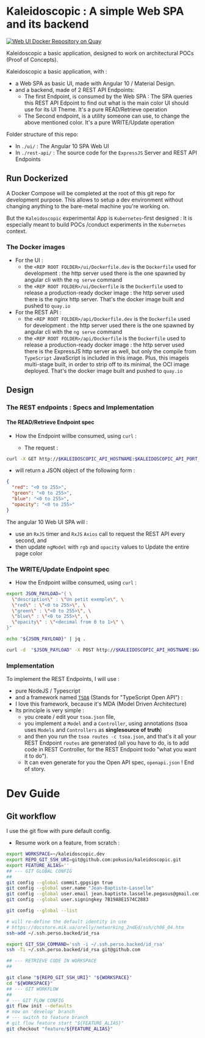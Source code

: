 # Kaleidoscopic : A simple Web SPA and its backend

[![Web UI Docker Repository on Quay](https://quay.io/repository/pok-us-io/kaleidoscopic/status "Web UI Docker Repository on Quay")](https://quay.io/repository/pok-us-io/kaleidoscopic)

Kaleidoscopic a basic application, designed to work on architectural POCs (Proof of Concepts).

Kaleidoscopic a basic application, with :

* a Web SPA as basic UI, made with Angular 10 / Material Design.
* and a backend, made of 2 REST API Endpoints:
  * The first Endpoint, is consumed by the Web SPA : The SPA queries this REST API Edpoint to find out what is the main color UI should use for its UI Theme. It's a pure READ/Retrieve operation
  * The Second endpoint, is a utility someone can use, to change the above mentioned color. It's a pure WRITE/Update operation

Folder structure of this repo:

* In `./ui/` : The Angular 10 SPA Web UI
* In `./rest-api/` : The source code for the `ExpressJS` Server and REST API Endpoints


## Run Dockerized


A Docker Compose will be completed at the root of this git repo for development purpose. This allows to setup a dev environment without changing anything to the bare-metal machine you're working on.

But the `Kaleidoscopic` experimental App is `Kubernetes`-first designed : It is especially meant to build POCs /conduct  experiments in the `Kubernetes` context.

### The Docker images

* For the UI :
  * the `<REP ROOT FOLDER>/ui/Dockerfile.dev` is the `Dockerfile` used for development : the http server used there is the one spawned by angular cli with the `ng serve` command
  * the `<REP ROOT FOLDER>/ui/Dockerfile` is the `Dockerfile` used to release a production-ready docker image : the http server used there is the nginx http server. That's the docker image built and pushed to `quay.io`
* For the REST API :
  * the `<REP ROOT FOLDER>/api/Dockerfile.dev` is the `Dockerfile` used for development : the http server used there is the one spawned by angular cli with the `ng serve` command
  * the `<REP ROOT FOLDER>/api/Dockerfile` is the `Dockerfile` used to release a production-ready docker image : the http server used there is the ExpressJS http server as well, but only the compile from `TypeScript` JavaScript is included in this image. Plus, this imageis multi-stage built, in order to strip off to its minimal, the OCI image deployed. That's the docker image built and pushed to `quay.io`


## Design

### The REST endpoints : Specs and Implementation




#### The READ/Retrieve Endpoint spec

* How the Endpoint willbe consumed, using `curl` :

  * The request :

```bash
curl -X GET http://$KALEIDOSCOPIC_API_HOSTNAME:$KALEIDOSCOPIC_API_PORT_NO/api/v1/ui/theme/color | jq .
```
  * will return a JSON object of the following form :

```JSon
{
  "red": "<0 to 255>",
  "green": "<0 to 255>",
  "blue": "<0 to 255>",
  "opacity": "<0 to 255>"
}
```

The angular 10 Web UI SPA will :
* use an `RxJS` timer and `RxJS` `Axios` call to request the REST API every second, and
* then update `ngModel` with `rgb` and `opacity` values to Update the entire page color


### The WRITE/Update Endpoint spec

* How the Endpoint willbe consumed, using `curl` :

```bash
export JSON_PAYLOAD="{ \
  \"description\" : \"Un petit exemple\", \
  \"red\" : \"<0 to 255>\", \
  \"green\" : \"<0 to 255>\", \
  \"blue\" : \"<0 to 255>\", \
  \"opacity\" : \"<decimal from 0 to 1>\" \
}"

echo "${JSON_PAYLOAD}" | jq .

curl -d  "$JSON_PAYLOAD" -X POST http://$KALEIDOSCOPIC_API_HOSTNAME:$KALEIDOSCOPIC_API_PORT_NO/api/v1/files/management/ui/theme/color | jq .

```

### Implementation

To implement the REST Endpoints, I will use :

* pure NodeJS / Typescript
* and a framework named [`TSOA`](https://github.com/lukeautry/tsoa) (Stands for "TypeScript Open API")  :
* I love this framework, because it's MDA (Model Driven Architecture)
* Its principle is very simple :
  * you create / edit your `tsoa.json` file,
  * you implement a `Model` and a `Controller`, using annotations (tsoa uses `Models` and `Controllers` as **singlesource of truth**)
  * and then you run the `tsoa routes -c tsoa.json`, and that's it all your REST Endpoint `routes` are generated (all you have to do, is to add code in REST Controller, for the REST Endpoint todo "what you want it to do").
  * It can even generate for you the Open API spec, `openapi.json` ! End of story.



# Dev Guide

## Git workflow

I use the git flow with pure default config.

* Resume work on a feature, from scratch  :

```bash
export WORKSPACE=~/kaleidoscopic.dev
export REPO_GIT_SSH_URI=git@github.com:pokusio/kaleidoscopic.git
export FEATURE_ALIAS=''
## --- GIT GLOBAL CONFIG
##
git config --global commit.gpgsign true
git config --global user.name "Jean-Baptiste-Lasselle"
git config --global user.email jean.baptiste.lasselle.pegasus@gmail.com
git config --global user.signingkey 7B19A8E1574C2883

git config --global --list

# will re-define the default identity in use
# https://docstore.mik.ua/orelly/networking_2ndEd/ssh/ch06_04.htm
ssh-add ~/.ssh.perso.backed/id_rsa

export GIT_SSH_COMMAND='ssh -i ~/.ssh.perso.backed/id_rsa'
ssh -Ti ~/.ssh.perso.backed/id_rsa git@github.com

## --- RETRIEVE CODE IN WORKSPACE
##

git clone "${REPO_GIT_SSH_URI}" "${WORKSPACE}"
cd "${WORKSPACE}"
## --- GIT WORKFLOW
##
# --- GIT FLOW CONFIG
git flow init --defaults
# now on 'develop' branch
# --- switch to feature branch
# git flow feature start "${FEATURE_ALIAS}"
git checkout "feature/${FEATURE_ALIAS}"
